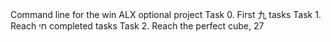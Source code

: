 Command line for the win ALX optional project
Task 0. First 九 tasks
Task 1. Reach חי completed tasks
Task 2. Reach the perfect cube, 27
